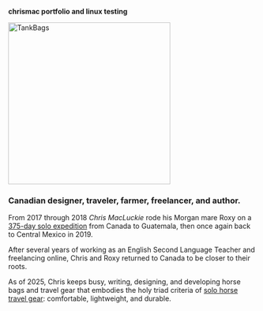 

**chrismac portfolio and linux testing**


<img width="328" height="328"  alt="TankBags" src="https://github.com/user-attachments/assets/992ea3bb-01c7-4e9c-93e0-213b961a448e" />



### Canadian designer, traveler, farmer, freelancer, and author.

From 2017 through 2018 _Chris MacLuckie_ rode his Morgan mare Roxy on a [375-day solo expedition](https://5000milesofhope.org/) from Canada to Guatemala, then once again back to Central Mexico in 2019.

After several years of working as an English Second Language Teacher and freelancing online, Chris and Roxy returned to Canada to be closer to their roots.

As of 2025, Chris keeps busy, writing, designing, and developing horse bags and travel gear that embodies the holy triad criteria of [solo horse travel gear](https://tankbags.ca): comfortable, lightweight, and durable.



			
